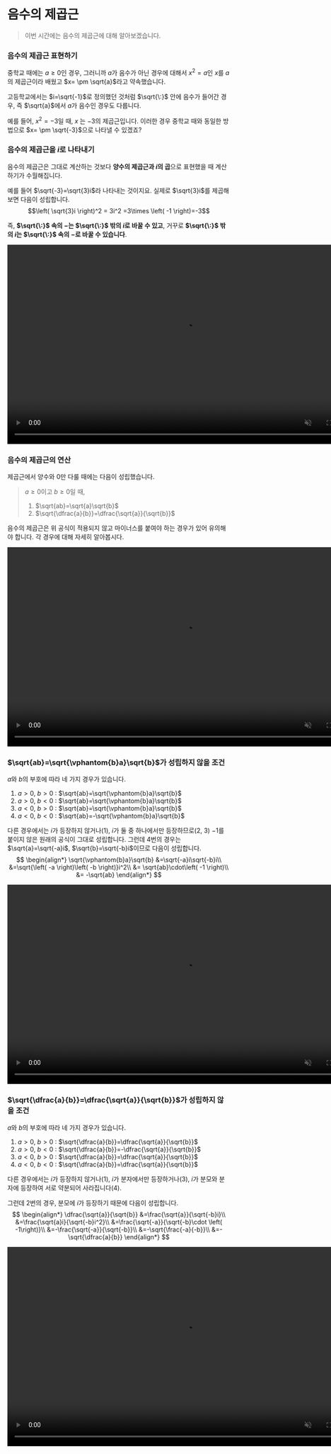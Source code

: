 # 음수의 제곱근
>이번 시간에는 음수의 제곱근에 대해 알아보겠습니다.

### 음수의 제곱근 표현하기
중학교 때에는 $a \ge 0$인 경우,
그러니까 $a$가 음수가 아닌 경우에 대해서
$x^{2}=a$인 $x$를 $a$의 제곱근이라 배웠고
$x= \pm \sqrt{a}$라고 약속했습니다.

고등학교에서는 $i=\sqrt{-1}$로 정의했던 것처럼
$\sqrt{\:}$ 안에 음수가 들어간 경우,
즉 $\sqrt{a}$에서 $a$가 음수인 경우도 다룹니다.

예를 들어, $x^{2}=-3$일 때, $x$ 는 $-3$의 제곱근입니다.
이러한 경우 중학교 때와 동일한 방법으로
$x= \pm \sqrt{-3}$으로 나타낼 수 있겠죠?


### 음수의 제곱근을 $i$로 나타내기

음수의 제곱근은 그대로 계산하는 것보다
**양수의 제곱근과 $i$의 곱**으로 표현했을 때
계산하기가 수월해집니다.

예를 들어 $\sqrt{-3}=\sqrt{3}i$라 나타내는 것이지요.
실제로 $\sqrt{3}i$를 제곱해보면 다음이 성립합니다.
$$\left( \sqrt{3}i \right)^2 = 3i^2 =3\times \left( -1 \right)=-3$$

즉, **$\sqrt{\:}$ 속의 $-$는 $\sqrt{\:}$ 밖의 $i$로 바꿀 수 있고**,
거꾸로  **$\sqrt{\:}$ 밖의 $i$는 $\sqrt{\:}$ 속의 $-$로 바꿀 수 있습니다**.



<video width="800" height="450" controls src="media/H11_0411_Scene1.mp4" autoplay muted loop></video>


### 음수의 제곱근의 연산
제곱근에서 양수와 $0$만 다룰 때에는 다음이 성립했습니다.
> $a\ge0$이고 $b\ge0$일 때,
> 1. $\sqrt{ab}=\sqrt{a}\sqrt{b}$
> 2. $\sqrt{\dfrac{a}{b}}=\dfrac{\sqrt{a}}{\sqrt{b}}$

음수의 제곱근은 위 공식이 적용되지 않고
마이너스를 붙여야 하는 경우가 있어
유의해야 합니다.
각 경우에 대해 자세히 알아봅시다.


<video width="800" height="450" controls src="media/H11_0411_Scene1.mp4" autoplay muted loop></video>





### $\sqrt{ab}=\sqrt{\vphantom{b}a}\sqrt{b}$가 성립하지 않을 조건
$a$와 $b$의 부호에 따라 네 가지 경우가 있습니다. 

1. $a>0$, $b>0$ : $\sqrt{ab}=\sqrt{\vphantom{b}a}\sqrt{b}$
2. $a>0$, $b<0$ : $\sqrt{ab}=\sqrt{\vphantom{b}a}\sqrt{b}$
3.  $a<0$, $b>0$ : $\sqrt{ab}=\sqrt{\vphantom{b}a}\sqrt{b}$
4.  $a<0$, $b<0$ : $\sqrt{ab}=-\sqrt{\vphantom{b}a}\sqrt{b}$




다른 경우에서는 $i$가 등장하지 않거나(1),
$i$가 둘 중 하나에서만 등장하므로(2, 3)
$-1$를 붙이지 않은 원래의 공식이 그대로 성립합니다.
그런데 4번의 경우는 $\sqrt{a}=\sqrt{-a}i$, $\sqrt{b}=\sqrt{-b}i$이므로
다음이 성립합니다.
$$
\begin{align*}
\sqrt{\vphantom{b}a}\sqrt{b}
&=\sqrt{-a}i\sqrt{-b}i\\
&=\sqrt{\left( -a \right)\left( -b \right)}i^2\\
&= \sqrt{ab}\cdot\left( -1 \right)\\
&= -\sqrt{ab}
\end{align*}
$$



<video width="800" height="450" controls src="media/H11_0411_Scene2.mp4" autoplay muted loop></video>




### $\sqrt{\dfrac{a}{b}}=\dfrac{\sqrt{a}}{\sqrt{b}}$가 성립하지 않을 조건
$a$와 $b$의 부호에 따라 네 가지 경우가 있습니다. 
1. $a>0$, $b>0$ : $\sqrt{\dfrac{a}{b}}=\dfrac{\sqrt{a}}{\sqrt{b}}$
2. $a>0$, $b<0$ : $\sqrt{\dfrac{a}{b}}=-\dfrac{\sqrt{a}}{\sqrt{b}}$
3.  $a<0$, $b>0$ : $\sqrt{\dfrac{a}{b}}=\dfrac{\sqrt{a}}{\sqrt{b}}$
4.  $a<0$, $b<0$ : $\sqrt{\dfrac{a}{b}}=\dfrac{\sqrt{a}}{\sqrt{b}}$

다른 경우에서는 $i$가 등장하지 않거나(1),
$i$가 분자에서만 등장하거나(3),
$i$가 분모와 분자에 등장하여 서로 약분되어 사라집니다(4).

그런데 2번의 경우, 분모에 $i$가 등장하기 때문에
다음이 성립합니다.
$$
\begin{align*}
\dfrac{\sqrt{a}}{\sqrt{b}}
&=\frac{\sqrt{a}}{\sqrt{-b}i}\\
&=\frac{\sqrt{a}i}{\sqrt{-b}i^2}\\
&=\frac{\sqrt{-a}}{\sqrt{-b}\cdot \left( -1\right)}\\
&=-\frac{\sqrt{-a}}{\sqrt{-b}}\\
&=-\sqrt{\frac{-a}{-b}}\\
&=-\sqrt{\dfrac{a}{b}}
\end{align*}
$$



<video width="800" height="450" controls src="media/H11_0411_Scene3.mp4" autoplay muted loop></video>

